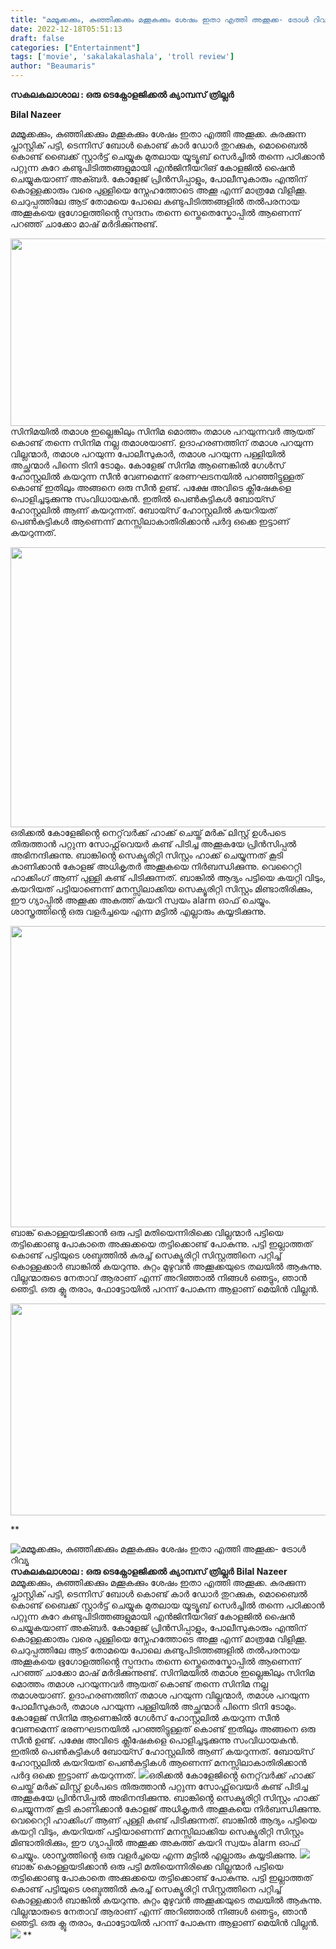 ```yaml
---
title: "മമ്മൂക്കക്കും, കുഞ്ഞിക്കക്കും മക്കൂകക്കും ശേഷം ഇതാ എത്തി അക്കൂക്ക- ട്രോൾ റിവ്യൂ"
date: 2022-12-18T05:51:13
draft: false
categories: ["Entertainment"]
tags: ['movie', 'sakalakalashala', 'troll review']
author: "Beaumaris"
---
```


<strong>സകലകലാശാല : ഒരു ടെക്നോളജിക്കൽ ക്യാമ്പസ് ത്രില്ലർ</strong>

<strong>Bilal Nazeer</strong>

മമ്മൂക്കക്കും, കുഞ്ഞിക്കക്കും മക്കൂകക്കും ശേഷം ഇതാ എത്തി അക്കൂക്ക.
കുരക്കുന്ന പ്ലാസ്റ്റിക് പട്ടി, ടെന്നിസ് ബോൾ കൊണ്ട് കാർ ഡോർ തുറക്കുക, മൊബൈൽ കൊണ്ട് ബൈക്ക് സ്റ്റാർട്ട് ചെയ്യുക മുതലായ യൂട്യൂബ് സെർച്ചിൽ തന്നെ പഠിക്കാൻ പറ്റുന്ന കുറേ കണ്ടുപിടിത്തങ്ങളുമായി എൻജിനീയറിങ് കോളജിൽ ഷൈൻ ചെയ്യുകയാണ് അക്ബർ. കോളേജ് പ്രിൻസിപ്പാളും, പോലീസുകാരും എന്തിന് കൊള്ളക്കാരും വരെ പുള്ളിയെ സ്നേഹത്തോടെ അക്കൂ എന്ന് മാത്രമേ വിളിക്കൂ. ചെറുപ്പത്തിലേ ആട് തോമയെ പോലെ കണ്ടുപിടിത്തങ്ങളിൽ തൽപരനായ അക്കൂകയെ ഭൂഗോളത്തിൻ്റെ സ്പന്ദനം തന്നെ സ്തെതെസ്കോപ്പിൽ ആണെന്ന് പറഞ്ഞ് ചാക്കോ മാഷ് മർദിക്കുന്നുണ്ട്.

<img class="size-full wp-image-367334 aligncenter" src="https://cdn.boolokam.com/articles/2022/12/e222222-1.jpg" alt="" width="635" height="300" />സിനിമയിൽ തമാശ ഇല്ലെങ്കിലും സിനിമ മൊത്തം തമാശ പറയുന്നവർ ആയത് കൊണ്ട് തന്നെ സിനിമ നല്ല തമാശയാണ്. ഉദാഹരണത്തിന് തമാശ പറയുന്ന വില്ലന്മാർ, തമാശ പറയുന്ന പോലീസുകാർ, തമാശ പറയുന്ന പള്ളിയിൽ അച്ഛന്മാർ പിന്നെ ടിനി ടോമും. കോളേജ് സിനിമ ആണെങ്കിൽ ഗേൾസ് ഹോസ്റ്റലിൽ കയറുന്ന സീൻ വേണമെന്ന് ഭരണഘടനയിൽ പറഞ്ഞിട്ടുള്ളത് കൊണ്ട് ഇതിലും അങ്ങനെ ഒരു സീൻ ഉണ്ട്. പക്ഷേ അവിടെ ക്ലീഷേകളെ പൊളിച്ചടുക്കുന്നു സംവിധായകൻ. ഇതിൽ പെൺകുട്ടികൾ ബോയ്സ് ഹോസ്റ്റലിൽ ആണ് കയറുന്നത്. ബോയ്സ് ഹോസ്റ്റലിൽ കയറിയത് പെൺകുട്ടികൾ ആണെന്ന് മനസ്സിലാകാതിരിക്കാൻ പർദ്ദ ഒക്കെ ഇട്ടാണ് കയറുന്നത്.

<img class="size-full wp-image-367335 aligncenter" src="https://cdn.boolokam.com/articles/2022/12/wwfw.jpeg" alt="" width="800" height="448" />ഒരിക്കൽ കോളേജിൻ്റെ നെറ്റ്‌വർക്ക് ഹാക്ക് ചെയ്ത് മർക് ലിസ്റ്റ് ഉൾപടെ തിരുത്താൻ പറ്റുന്ന സോഫ്റ്റ്‌വെയർ കണ്ട് പിടിച്ച അക്കൂകയേ പ്രിൻസിപ്പൽ അഭിനന്ദിക്കുന്നു. ബാങ്കിൻ്റെ സെക്യൂരിറ്റി സിസ്റ്റം ഹാക്ക് ചെയ്യുന്നത് കൂടി കാണിക്കാൻ കോളജ് അധികൃതർ അക്കൂകയെ നിർബന്ധിക്കുന്നു. വെറൈറ്റി ഹാക്കിംഗ് ആണ് പുള്ളി കണ്ട് പിടിക്കുന്നത്. ബാങ്കിൽ ആദ്യം പട്ടിയെ കയറ്റി വിടും, കയറിയത് പട്ടിയാണെന്ന് മനസ്സിലാക്കിയ സെക്യൂരിറ്റി സിസ്റ്റം മിണ്ടാതിരിക്കും, ഈ ഗ്യാപ്പിൽ അക്കൂക്ക അകത്ത് കയറി സ്വയം alarm ഓഫ് ചെയ്യും. ശാസ്ത്രത്തിൻ്റെ ഒരു വളർച്ചയെ എന്ന മട്ടിൽ എല്ലാരും കയ്യടിക്കുന്നു.

<img class=" wp-image-367336 aligncenter" src="https://cdn.boolokam.com/articles/2022/12/wwwf.jpg" alt="" width="735" height="482" />ബാങ്ക് കൊള്ളയടിക്കാൻ ഒരു പട്ടി മതിയെന്നിരിക്കെ വില്ലന്മാർ പട്ടിയെ തട്ടിക്കൊണ്ടു പോകാതെ അക്കുക്കയെ തട്ടിക്കൊണ്ട് പോകുന്നു. പട്ടി ഇല്ലാത്തത് കൊണ്ട് പട്ടിയുടെ ശബ്ദത്തിൽ കുരച്ച് സെക്യൂരിറ്റി സിസ്റ്റത്തിനെ പറ്റിച്ച് കൊള്ളക്കാർ ബാങ്കിൽ കയറുന്നു. കുറ്റം മുഴുവൻ അക്കൂക്കയുടെ തലയിൽ ആകുന്നു. വില്ലന്മാരുടെ നേതാവ് ആരാണ് എന്ന് അറിഞ്ഞാൽ നിങ്ങൾ ഞെട്ടും, ഞാൻ ഞെട്ടി. ഒരു ക്ലൂ തരാം, ഫോട്ടോയിൽ പറന്ന് പോകുന്ന ആളാണ് മെയിൻ വില്ലൻ.

<img class="size-large wp-image-367337 aligncenter" src="https://cdn.boolokam.com/articles/2022/12/ggegg-1024x434.jpg" alt="" width="800" height="339" />

**


![മമ്മൂക്കക്കും, കുഞ്ഞിക്കക്കും മക്കൂകക്കും ശേഷം ഇതാ എത്തി അക്കൂക്ക- ട്രോൾ റിവ്യൂ](https://cdn.boolokam.com/articles/2022/12/e222222-1.jpg)**സകലകലാശാല : ഒരു ടെക്നോളജിക്കൽ ക്യാമ്പസ് ത്രില്ലർ** **Bilal Nazeer** മമ്മൂക്കക്കും, കുഞ്ഞിക്കക്കും മക്കൂകക്കും ശേഷം ഇതാ എത്തി അക്കൂക്ക. കുരക്കുന്ന പ്ലാസ്റ്റിക് പട്ടി, ടെന്നിസ് ബോൾ കൊണ്ട് കാർ ഡോർ തുറക്കുക, മൊബൈൽ കൊണ്ട് ബൈക്ക് സ്റ്റാർട്ട് ചെയ്യുക മുതലായ യൂട്യൂബ് സെർച്ചിൽ തന്നെ പഠിക്കാൻ പറ്റുന്ന കുറേ കണ്ടുപിടിത്തങ്ങളുമായി എൻജിനീയറിങ് കോളജിൽ ഷൈൻ ചെയ്യുകയാണ് അക്ബർ. കോളേജ് പ്രിൻസിപ്പാളും, പോലീസുകാരും എന്തിന് കൊള്ളക്കാരും വരെ പുള്ളിയെ സ്നേഹത്തോടെ അക്കൂ എന്ന് മാത്രമേ വിളിക്കൂ. ചെറുപ്പത്തിലേ ആട് തോമയെ പോലെ കണ്ടുപിടിത്തങ്ങളിൽ തൽപരനായ അക്കൂകയെ ഭൂഗോളത്തിൻ്റെ സ്പന്ദനം തന്നെ സ്തെതെസ്കോപ്പിൽ ആണെന്ന് പറഞ്ഞ് ചാക്കോ മാഷ് മർദിക്കുന്നുണ്ട്. സിനിമയിൽ തമാശ ഇല്ലെങ്കിലും സിനിമ മൊത്തം തമാശ പറയുന്നവർ ആയത് കൊണ്ട് തന്നെ സിനിമ നല്ല തമാശയാണ്. ഉദാഹരണത്തിന് തമാശ പറയുന്ന വില്ലന്മാർ, തമാശ പറയുന്ന പോലീസുകാർ, തമാശ പറയുന്ന പള്ളിയിൽ അച്ഛന്മാർ പിന്നെ ടിനി ടോമും. കോളേജ് സിനിമ ആണെങ്കിൽ ഗേൾസ് ഹോസ്റ്റലിൽ കയറുന്ന സീൻ വേണമെന്ന് ഭരണഘടനയിൽ പറഞ്ഞിട്ടുള്ളത് കൊണ്ട് ഇതിലും അങ്ങനെ ഒരു സീൻ ഉണ്ട്. പക്ഷേ അവിടെ ക്ലീഷേകളെ പൊളിച്ചടുക്കുന്നു സംവിധായകൻ. ഇതിൽ പെൺകുട്ടികൾ ബോയ്സ് ഹോസ്റ്റലിൽ ആണ് കയറുന്നത്. ബോയ്സ് ഹോസ്റ്റലിൽ കയറിയത് പെൺകുട്ടികൾ ആണെന്ന് മനസ്സിലാകാതിരിക്കാൻ പർദ്ദ ഒക്കെ ഇട്ടാണ് കയറുന്നത്. ![](https://cdn.boolokam.com/articles/2022/12/wwfw.jpeg)ഒരിക്കൽ കോളേജിൻ്റെ നെറ്റ്‌വർക്ക് ഹാക്ക് ചെയ്ത് മർക് ലിസ്റ്റ് ഉൾപടെ തിരുത്താൻ പറ്റുന്ന സോഫ്റ്റ്‌വെയർ കണ്ട് പിടിച്ച അക്കൂകയേ പ്രിൻസിപ്പൽ അഭിനന്ദിക്കുന്നു. ബാങ്കിൻ്റെ സെക്യൂരിറ്റി സിസ്റ്റം ഹാക്ക് ചെയ്യുന്നത് കൂടി കാണിക്കാൻ കോളജ് അധികൃതർ അക്കൂകയെ നിർബന്ധിക്കുന്നു. വെറൈറ്റി ഹാക്കിംഗ് ആണ് പുള്ളി കണ്ട് പിടിക്കുന്നത്. ബാങ്കിൽ ആദ്യം പട്ടിയെ കയറ്റി വിടും, കയറിയത് പട്ടിയാണെന്ന് മനസ്സിലാക്കിയ സെക്യൂരിറ്റി സിസ്റ്റം മിണ്ടാതിരിക്കും, ഈ ഗ്യാപ്പിൽ അക്കൂക്ക അകത്ത് കയറി സ്വയം alarm ഓഫ് ചെയ്യും. ശാസ്ത്രത്തിൻ്റെ ഒരു വളർച്ചയെ എന്ന മട്ടിൽ എല്ലാരും കയ്യടിക്കുന്നു. ![](https://cdn.boolokam.com/articles/2022/12/wwwf.jpg)ബാങ്ക് കൊള്ളയടിക്കാൻ ഒരു പട്ടി മതിയെന്നിരിക്കെ വില്ലന്മാർ പട്ടിയെ തട്ടിക്കൊണ്ടു പോകാതെ അക്കുക്കയെ തട്ടിക്കൊണ്ട് പോകുന്നു. പട്ടി ഇല്ലാത്തത് കൊണ്ട് പട്ടിയുടെ ശബ്ദത്തിൽ കുരച്ച് സെക്യൂരിറ്റി സിസ്റ്റത്തിനെ പറ്റിച്ച് കൊള്ളക്കാർ ബാങ്കിൽ കയറുന്നു. കുറ്റം മുഴുവൻ അക്കൂക്കയുടെ തലയിൽ ആകുന്നു. വില്ലന്മാരുടെ നേതാവ് ആരാണ് എന്ന് അറിഞ്ഞാൽ നിങ്ങൾ ഞെട്ടും, ഞാൻ ഞെട്ടി. ഒരു ക്ലൂ തരാം, ഫോട്ടോയിൽ പറന്ന് പോകുന്ന ആളാണ് മെയിൻ വില്ലൻ. ![](https://cdn.boolokam.com/articles/2022/12/ggegg-1024x434.jpg) **
